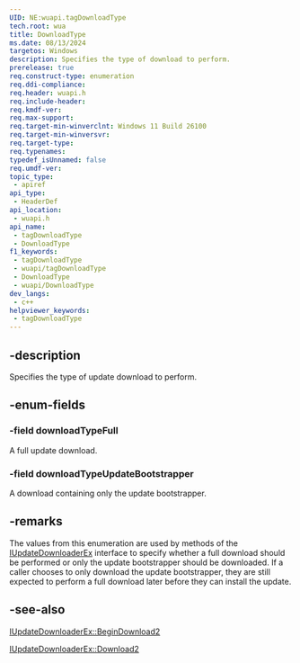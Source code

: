 ```yaml
---
UID: NE:wuapi.tagDownloadType
tech.root: wua
title: DownloadType
ms.date: 08/13/2024
targetos: Windows
description: Specifies the type of download to perform.
prerelease: true
req.construct-type: enumeration
req.ddi-compliance: 
req.header: wuapi.h
req.include-header: 
req.kmdf-ver: 
req.max-support: 
req.target-min-winverclnt: Windows 11 Build 26100
req.target-min-winversvr: 
req.target-type: 
req.typenames: 
typedef_isUnnamed: false
req.umdf-ver: 
topic_type:
 - apiref
api_type:
 - HeaderDef
api_location:
 - wuapi.h
api_name:
 - tagDownloadType
 - DownloadType
f1_keywords:
 - tagDownloadType
 - wuapi/tagDownloadType
 - DownloadType
 - wuapi/DownloadType
dev_langs:
 - c++
helpviewer_keywords:
 - tagDownloadType
---
```


## -description

Specifies the type of update download to perform.

## -enum-fields

### -field downloadTypeFull

A full update download.

### -field downloadTypeUpdateBootstrapper

A download containing only the update bootstrapper.

## -remarks

The values from this enumeration are used by methods of the [IUpdateDownloaderEx](nn-wuapi-iupdatedownloaderex.md) interface to specify whether a full download should be performed or only the update bootstrapper should be downloaded. If a caller chooses to only download the update bootstrapper, they are still expected to perform a full download later before they can install the update.

## -see-also

[IUpdateDownloaderEx::BeginDownload2](nf-wuapi-iupdatedownloaderex-begindownload2.md)

[IUpdateDownloaderEx::Download2](nf-wuapi-iupdatedownloaderex-download2.md)
